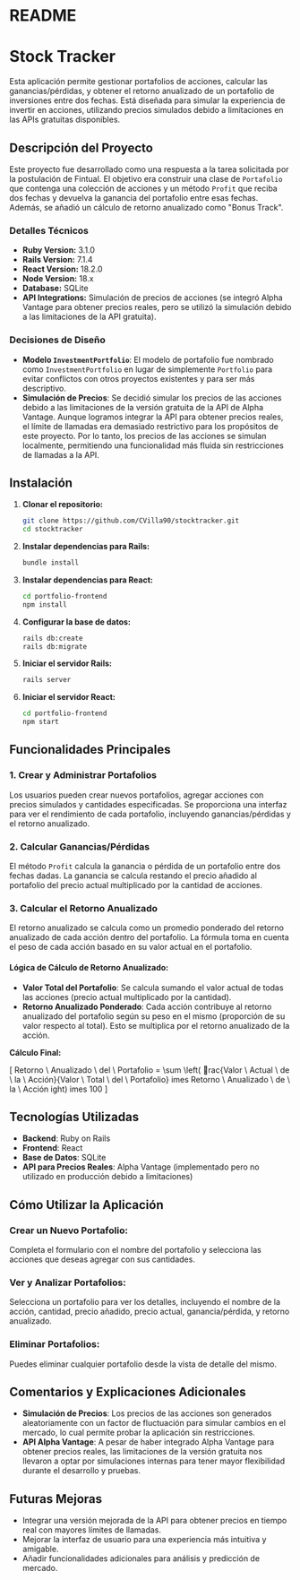 # README

# Stock Tracker

Esta aplicación permite gestionar portafolios de acciones, calcular las ganancias/pérdidas, y obtener el retorno anualizado de un portafolio de inversiones entre dos fechas. Está diseñada para simular la experiencia de invertir en acciones, utilizando precios simulados debido a limitaciones en las APIs gratuitas disponibles.

## Descripción del Proyecto

Este proyecto fue desarrollado como una respuesta a la tarea solicitada por la postulación de Fintual. El objetivo era construir una clase de `Portafolio` que contenga una colección de acciones y un método `Profit` que reciba dos fechas y devuelva la ganancia del portafolio entre esas fechas. Además, se añadió un cálculo de retorno anualizado como "Bonus Track".

### Detalles Técnicos

- **Ruby Version:** 3.1.0
- **Rails Version:** 7.1.4
- **React Version:** 18.2.0
- **Node Version:** 18.x
- **Database:** SQLite
- **API Integrations:** Simulación de precios de acciones (se integró Alpha Vantage para obtener precios reales, pero se utilizó la simulación debido a las limitaciones de la API gratuita).

### Decisiones de Diseño

- **Modelo `InvestmentPortfolio`**: El modelo de portafolio fue nombrado como `InvestmentPortfolio` en lugar de simplemente `Portfolio` para evitar conflictos con otros proyectos existentes y para ser más descriptivo.
- **Simulación de Precios**: Se decidió simular los precios de las acciones debido a las limitaciones de la versión gratuita de la API de Alpha Vantage. Aunque logramos integrar la API para obtener precios reales, el límite de llamadas era demasiado restrictivo para los propósitos de este proyecto. Por lo tanto, los precios de las acciones se simulan localmente, permitiendo una funcionalidad más fluida sin restricciones de llamadas a la API.

## Instalación

1. **Clonar el repositorio:**

   ```bash
   git clone https://github.com/CVilla90/stocktracker.git
   cd stocktracker
   ```

2. **Instalar dependencias para Rails:**

   ```bash
   bundle install
   ```

3. **Instalar dependencias para React:**

   ```bash
   cd portfolio-frontend
   npm install
   ```

4. **Configurar la base de datos:**

   ```bash
   rails db:create
   rails db:migrate
   ```

5. **Iniciar el servidor Rails:**

   ```bash
   rails server
   ```

6. **Iniciar el servidor React:**

   ```bash
   cd portfolio-frontend
   npm start
   ```

## Funcionalidades Principales

### 1. Crear y Administrar Portafolios

Los usuarios pueden crear nuevos portafolios, agregar acciones con precios simulados y cantidades especificadas. Se proporciona una interfaz para ver el rendimiento de cada portafolio, incluyendo ganancias/pérdidas y el retorno anualizado.

### 2. Calcular Ganancias/Pérdidas

El método `Profit` calcula la ganancia o pérdida de un portafolio entre dos fechas dadas. La ganancia se calcula restando el precio añadido al portafolio del precio actual multiplicado por la cantidad de acciones.

### 3. Calcular el Retorno Anualizado

El retorno anualizado se calcula como un promedio ponderado del retorno anualizado de cada acción dentro del portafolio. La fórmula toma en cuenta el peso de cada acción basado en su valor actual en el portafolio.

#### Lógica de Cálculo de Retorno Anualizado:

- **Valor Total del Portafolio**: Se calcula sumando el valor actual de todas las acciones (precio actual multiplicado por la cantidad).
- **Retorno Anualizado Ponderado**: Cada acción contribuye al retorno anualizado del portafolio según su peso en el mismo (proporción de su valor respecto al total). Esto se multiplica por el retorno anualizado de la acción.

**Cálculo Final:**

\[
Retorno \ Anualizado \ del \ Portafolio = \sum \left( rac{Valor \ Actual \ de \ la \ Acción}{Valor \ Total \ del \ Portafolio} 	imes Retorno \ Anualizado \ de \ la \ Acción 
ight) 	imes 100
\]

## Tecnologías Utilizadas

- **Backend**: Ruby on Rails
- **Frontend**: React
- **Base de Datos**: SQLite
- **API para Precios Reales**: Alpha Vantage (implementado pero no utilizado en producción debido a limitaciones)

## Cómo Utilizar la Aplicación

### Crear un Nuevo Portafolio:

Completa el formulario con el nombre del portafolio y selecciona las acciones que deseas agregar con sus cantidades.

### Ver y Analizar Portafolios:

Selecciona un portafolio para ver los detalles, incluyendo el nombre de la acción, cantidad, precio añadido, precio actual, ganancia/pérdida, y retorno anualizado.

### Eliminar Portafolios:

Puedes eliminar cualquier portafolio desde la vista de detalle del mismo.

## Comentarios y Explicaciones Adicionales

- **Simulación de Precios**: Los precios de las acciones son generados aleatoriamente con un factor de fluctuación para simular cambios en el mercado, lo cual permite probar la aplicación sin restricciones.
- **API Alpha Vantage**: A pesar de haber integrado Alpha Vantage para obtener precios reales, las limitaciones de la versión gratuita nos llevaron a optar por simulaciones internas para tener mayor flexibilidad durante el desarrollo y pruebas.

## Futuras Mejoras

- Integrar una versión mejorada de la API para obtener precios en tiempo real con mayores límites de llamadas.
- Mejorar la interfaz de usuario para una experiencia más intuitiva y amigable.
- Añadir funcionalidades adicionales para análisis y predicción de mercado.
